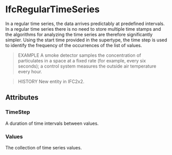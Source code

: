 # IfcRegularTimeSeries

In a regular time series, the data arrives predictably at predefined intervals. In a regular time series there is no need to store multiple time stamps and the algorithms for analyzing the time series are therefore significantly simpler. Using the start time provided in the supertype, the time step is used to identify the frequency of the occurrences of the list of values.

> EXAMPLE  A smoke detector samples the concentration of particulates in a space at a fixed rate (for example, every six seconds); a control system measures the outside air temperature every hour.

> HISTORY  New entity in IFC2x2.

## Attributes

### TimeStep
A duration of time intervals between values.

### Values
The collection of time series values.
